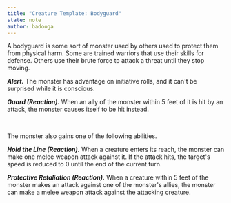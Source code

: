 ```yaml
---
title: "Creature Template: Bodyguard"
state: note
author: badooga
---
```

A bodyguard is some sort of monster used by others used to protect them from physical harm. Some are trained warriors that use their skills for defense. Others use their brute force to attack a threat until they stop moving.

***Alert.*** The monster has advantage on initiative rolls, and it can't be surprised while it is conscious.

***Guard (Reaction).*** When an ally of the monster within 5 feet of it is hit by an attack, the monster causes itself to be hit instead.

<br>

The monster also gains one of the following abilities.

***Hold the Line (Reaction).*** When a creature enters its reach, the monster can make one melee weapon attack against it. If the attack hits, the target's speed is reduced to 0 until the end of the current turn.

***Protective Retaliation (Reaction).*** When a creature within 5 feet of the monster makes an attack against one of the monster's allies, the monster can make a melee weapon attack against the attacking creature.
